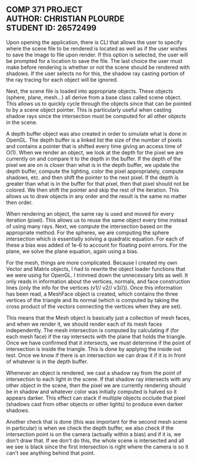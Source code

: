 COMP 371 PROJECT <br/>
AUTHOR: CHRISTIAN PLOURDE <br/>
STUDENT ID: 26572499 <br/>
------------------------------------------------------------------------------------------------------------------

Upon opening the application, there is CLI that allows the user to specify where the scene file to be rendered is
located as well as if the user wishes to save the image to file upon render. If this option is selected, the user will
be prompted for a location to save the file. The last choice the user must make before rendering is whether or not
the scene should be rendered with shadows. If the user selects no for this, the shadow ray casting portion of the ray
tracing for each object will be ignored.

Next, the scene file is loaded into appropriate objects. These objects (sphere, plane, mesh...) all derive from a
base class called scene object. This allows us to quickly cycle through the objects since that can be pointed to
by a scene object pointer. This is particularly useful when casting shadow rays since the intersection must be computed
for all other objects in the scene.

A depth buffer object was also created in order to simulate what is done in OpenGL. The depth buffer is a linked list
the size of the number of pixels and contains a pointer that is shifted every time giving an access time of O(1). When
we render an object, we look at the depth for the pixel we are currently on and compare it to the depth in the buffer.
If the depth of the pixel we are on is closer than what is in the depth buffer, we update the depth buffer, compute the
lighting, color the pixel appropriately, compute shadows, etc. and then shift the pointer to the next pixel. If the depth
is greater than what is in the buffer for that pixel, then that pixel should not be colored. We then shift the pointer and
skip the rest of the iteration. This allows us to draw objects in any order and the result is the same no matter then order.

When rendering an object, the same ray is used and moved for every iteration (pixel). This allows us to reuse the same
object every time instead of using many rays. Next, we compute the intersection based on the appropriate method. For the
spheres, we are computing the sphere intersection which is essentially solving a quadratic equation. For each of these
a bias was added of 1e-6 to account for floating point errors. For the plane, we solve the plane equation, again using a
bias.

For the mesh, things are more complicated. Because I created my own Vector and Matrix objects, I had to rewrite the
object loader functions that we were using for OpenGL. I trimmed down the unnecessary bits as well. It only reads in
information about the vertices, normals, and face construction lines (only the info for the vertices (v1// v2// v3//)).
Once this information has been read, a MeshFace object is created, which contains the three vertices of the triangle and
its normal (which is computed by taking the cross product of the vectors connecting the vertices when they are set).

This means that the Mesh object is basically just a collection of mesh faces, and when we render it, we should render
each of its mesh faces independently. The mesh intersection is computed by calculating if (for each mesh face) if the
ray intersects with the plane that holds the triangle. Once we have confirmed that it intersects, we must determine if
the point of intersection is inside the triangle. This is done by applying the inside out test. Once we know if there is
an intersection we can draw it if it is in front of whatever is in the depth buffer.

Whenever an object is rendered, we cast a shadow ray from the point of intersection to each light in the scene. If that
shadow ray intersects with any other object in the scene, then the pixel we are currently rendering should be in shadow
and whatever color was initially computed is halved so it appears darker. This effect can stack if multiple objects
occlude that pixel (shadows cast from other objects or other lights) to produce even darker shadows.

Another check that is done (this was important for the second mesh scene in particular) is when we check the depth
buffer, we also check if the intersection point is on the camera (actually within a bias) and if it is, we don't draw
that. If we don't do this, the whole scene is intersected and all we see is black since the first intersection is right
where the camera is so it can't see anything behind that point.
